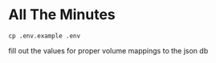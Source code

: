 # All The Minutes

```
cp .env.example .env
```

fill out the values for proper volume mappings to the json db
